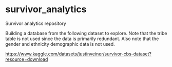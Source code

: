 # survivor_analytics
Survivor analytics repository

Building a database from the following dataset to explore. Note that the tribe table is not used since the data is primarily redundant. Also note that the gender and ethnicity demographic data is not used.


https://www.kaggle.com/datasets/justinveiner/survivor-cbs-dataset?resource=download
